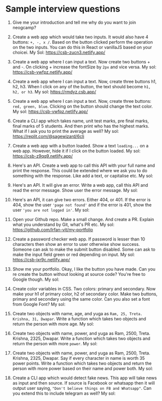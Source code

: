 # Sample interview questions
 
1. Give me your introduction and tell me why do you want to join neogcamp? 

1. Create a web app which would take two inputs. It would also have 4 buttons: `+, -, x /`. Based on the button clicked perform the operation on the two inputs. You can do this in React or vanillaJS based on your choicei.
My Sol:  https://csb-zucn3.netlify.app/

1. Create a web app where I can input a text. Now create two buttons + and -. On clicking + increase the fontSize by `2px` and vice versa.
My sol:  https://csb-vwfpz.netlify.app/

1. Create a web app where I can input a text. Now, create three buttons h1, h2, h3. When I click on any of the button, the text should become `h1, h2, or h3`.
My sol:  https://rmdyz.csb.app/

1. Create a web app where I can input a text. Now, create three buttons: `red, green, blue`. Clicking on the button should change the text color.
My sol:  https://csb-vwfpz.netlify.app/

1. Create a CLI app which takes name, unit test marks, pre final marks, final marks of 5 students. And then print who has the highest marks. What if I ask you to print the average as well?
My sol:  https://replit.com/@sagewizard/6cli

1. Create a web app with a button loaded. Show a text `loading...` on a web app. However, hide it if I click on the button loaded.
My sol:  https://csb-z9qq9.netlify.app/

1. Here's an API. Create a web app to call this API with your full name and print the response. This could be extended where we ask you to do something with the response. Like add a text, or capitalise etc.
My sol:  

1. Here's an API. It will give an error. Write a web app, call this API and read the error message. Show user the error message.
My sol:  

1. Here's an API, it can give two errors. Either 404, or 401. If the error is 404, show the user `'page not found'` and if the error is 401, show the user `'you are not logged in'`.
My sol:  

1. Open your Github repo. Make a small change. And create a PR. Explain what you understand by Git, what's PR etc.
My sol:  https://github.com/Irfan-vit/my-portfolio

1. Create a password checker web app. If password is lesser than 10 characters then show an error to user otherwise show success. 
Someone can ask to make the submit button disabled. Some can ask to make the input field green or red depending on input.
My sol:  https://csb-ixr9c.netlify.app/

1. Show me your portfolio. Okay, I like the button you have made. Can you re create the button without looking at source code? You're free to Google though. 
My sol:  

1. Create color variables in CSS. Two colors: primary and secondary. Now make your h1 of primary color, h2 of secondary color. Make two buttons, primary and secondary using the same color. Can you also set a font from Google Font?
My sol:  

1. Create two objects with name, age, and yuga as `Ram, 25, Treta. Krishna, 31, Dwapar`. 
Write a function which takes two objects and return the person with more age.
My sol:  

1. Create two objects with name, power, and yuga as Ram, 2500, Treta. Krishna, 2325, Dwapar. Write a function which takes two objects and return the person with more `power`. 
My sol:  

1. Create two objects with name, power, and yuga as Ram, 2500, Treta. Krishna, 2325, Dwapar. 
Say if every character in name is worth 35 power points.
Write a function which takes two objects and return the person with more power based on their name and power both.
My sol:  

1. Create a CLI app which would detect fake news. This app will take news as input and then source. If source is Facebook or whatsapp then it will output user saying, `"Don't believe things on FB and Whatsapp"`. Can you extend this to include telegram as well?
My sol:  